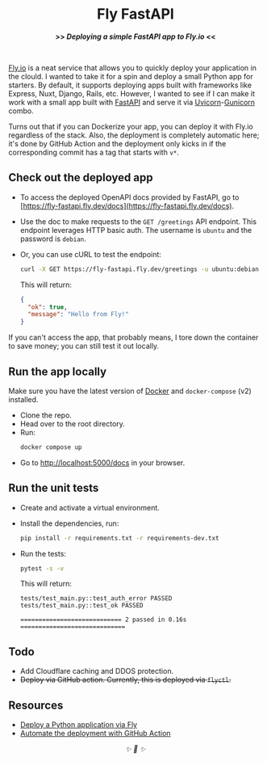 <div align="center">

<h1>Fly FastAPI</h1>
<strong>>> <i>Deploying a simple FastAPI app to Fly.io</i> <<</strong>

&nbsp;

</div>

[Fly.io](https://fly.io/) is a neat service that allows you to quickly deploy your application in the clould. I wanted to take it for a spin and deploy a small Python app
for starters. By default, it supports deploying apps built with frameworks like Express,
Nuxt, Django, Rails, etc. However, I wanted to see if I can make it work with a small
app built with [FastAPI](https://fastapi.tiangolo.com/) and serve it via
[Uvicorn](https://www.uvicorn.org/)-[Gunicorn](https://gunicorn.org/) combo.

Turns out that if you can Dockerize your app, you can deploy it with Fly.io regardless of
the stack. Also, the deployment is completely automatic here; it's done by GitHub Action
and the deployment only kicks in if the corresponding commit has a tag that starts
with `v*`.

## Check out the deployed app

* To access the deployed OpenAPI docs provided by FastAPI, go to
[https://fly-fastapi.fly.dev/docs](https://fly-fastapi.fly.dev/docs).
* Use the doc to make requests to the `GET /greetings` API endpoint. This endpoint
leverages HTTP basic auth. The username is `ubuntu` and the password is `debian`.
* Or, you can use cURL to test the endpoint:

    ```bash
    curl -X GET https://fly-fastapi.fly.dev/greetings -u ubuntu:debian
    ```

    This will return:

    ```json
    {
      "ok": true,
      "message": "Hello from Fly!"
    }
    ```
If you can't access the app, that probably means, I tore down the container to save
money; you can still test it out locally.

## Run the app locally

Make sure you have the latest version of [Docker](https://www.docker.com/) and `docker-compose` (v2) installed.

* Clone the repo.
* Head over to the root directory.
* Run:
    ```bash
    docker compose up
    ```
* Go to [http://localhost:5000/docs](http://localhost:5000/docs) in your browser.


## Run the unit tests

* Create and activate a virtual environment.
* Install the dependencies, run:

    ```bash
    pip install -r requirements.txt -r requirements-dev.txt
    ```
* Run the tests:

    ```bash
    pytest -s -v
    ```

    This will return:
    ```
    tests/test_main.py::test_auth_error PASSED
    tests/test_main.py::test_ok PASSED

    ============================ 2 passed in 0.16s =============================
    ```

## Todo

* Add Cloudflare caching and DDOS protection.
* ~~Deploy via GitHub action. Currently, this is deployed via `flyctl`.~~

## Resources

* [Deploy a Python application via Fly](https://fly.io/docs/getting-started/python/)
* [Automate the deployment with GitHub Action](https://fly.io/docs/app-guides/continuous-deployment-with-github-actions/)


<div align="center">
<i> ✨ 🍰 ✨ </i>
</div>
